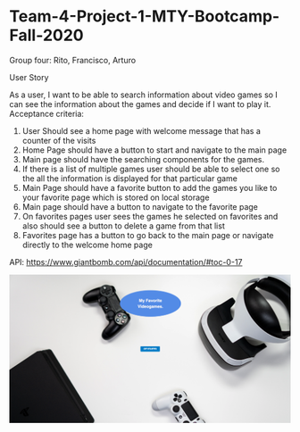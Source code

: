 # Team-4-Project-1-MTY-Bootcamp-Fall-2020

Group four: Rito, Francisco, Arturo

User Story

As a user, I want to be able to search information about video games so I can see the information about the games and decide if I want to play it.
Acceptance criteria:

1. User Should see a home page with welcome message that has a counter of the visits
2. Home Page should have a button to start and navigate to the main page
3. Main page should have the searching components for the games.
4. If there is a list of multiple games user should be able to select one so the all the information is displayed for that particular game
5. Main Page should have a favorite button to add the games you like to your favorite page which is stored on local storage
6. Main page should have a button to navigate to the favorite page
7. On favorites pages user sees the games he selected on favorites and also should see a button to delete a game from that list
8. Favorites page has a button to go back to the main page or navigate directly to the welcome home page

API:
https://www.giantbomb.com/api/documentation/#toc-0-17

![Screenshot Index](./files/pantalla.png)

